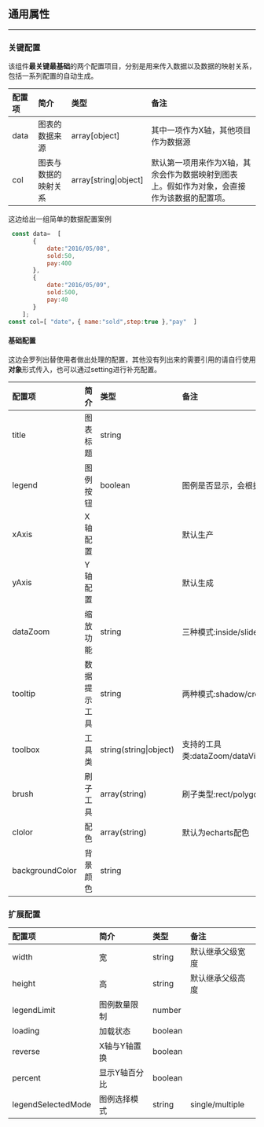 ## 通用属性

---

### 关键配置

该组件**最关键最基础**的两个配置项目，分别是用来传入数据以及数据的映射关系，包括一系列配置的自动生成。

| 配置项 | 简介 | 类型 | 备注 |
| :--- | :--- | :--- | :--- |
| data | 图表的数据来源 | array\[object\] | 其中一项作为X轴，其他项目作为数据源 |
| col | 图表与数据的映射关系 | array\[string\|object\] | 默认第一项用来作为X轴，其余会作为数据映射到图表上。假如作为对象，会直接作为该数据的配置项。 |

这边给出一组简单的数据配置案例

```js
 const data=  [
       {
           date:"2016/05/08",
           sold:50,
           pay:400
       },
       {
           date:"2016/05/09",
           sold:500,
           pay:40
       }
    ];
const col=[ "date"，{ name:"sold",step:true },"pay"  ]
```

#### 基础配置

这边会罗列出替使用者做出处理的配置，其他没有列出来的需要引用的请自行使用**对象**形式传入，也可以通过setting进行补充配置。

| 配置项 | 简介 | 类型 | 备注 |
| :--- | :--- | :--- | :--- |
| title | 图表标题 | string |  |
| legend | 图例按钮 | boolean | 图例是否显示，会根据col的数据自动生成 |
| xAxis | X轴配置 |  | 默认生产 |
| yAxis | Y轴配置 |  | 默认生成 |
| dataZoom | 缩放功能 | string | 三种模式:inside/slider/both |
| tooltip | 数据提示工具 | string | 两种模式:shadow/cross |
| toolbox | 工具类 | string\(string\|object\) | 支持的工具类:dataZoom/dataViwer/magicType/restore/saveAsImage/brush |
| brush | 刷子工具 | array\(string\) | 刷子类型:rect/polygon/lineX/lineY/keep/clear |
| clolor | 配色 | array\(string\) | 默认为echarts配色 |
| backgroundColor | 背景颜色 | string |  |



### 扩展配置

| 配置项 | 简介 | 类型 | 备注 |
| :--- | :--- | :--- | :--- |
| width | 宽 | string | 默认继承父级宽度 |
| height | 高 | string | 默认继承父级高度 |
| legendLimit | 图例数量限制 | number |  |
| loading | 加载状态 | boolean |  |
| reverse | X轴与Y轴置换 | boolean |  |
| percent | 显示Y轴百分比 | boolean |  |
| legendSelectedMode | 图例选择模式 | string | single/multiple |



